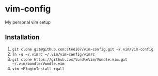# vim-config
My personal vim setup

## Installation
1. `git clone git@github.com:stedi67/vim-config.git ~/.vim/vim-config`
2. `ln -s ~/.vimrc ~/.vim/vim-config/vimrc`
3. `git clone https://github.com/VundleVim/Vundle.vim.git ~/.vim/bundle/Vundle.vim`
4. `vim +PluginInstall +qall`

